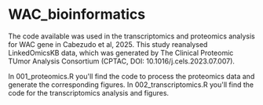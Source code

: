 # WAC_bioinformatics
The code available was used in the transcriptomics and proteomics analysis for WAC gene in Cabezudo et al, 2025. This study reanalysed LinkedOmicsKB data, which was generated by The Clinical Proteomic TUmor Analysis Consortium (CPTAC, DOI: 10.1016/j.cels.2023.07.007).

In 001_proteomics.R you'll find the code to process the proteomics data and generate the corresponding figures. In 002_transcriptomics.R you'll find the code for the transcriptomics analysis and figures.
